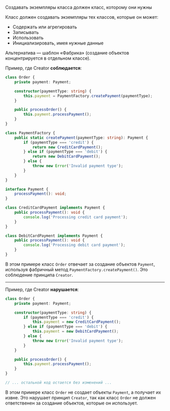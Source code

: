 Создавать экземпляры класса должен класс, которому они нужны

Класс должен создавать экземпляры тех классов, которые он может:

- Содержать или агрегировать
- Записывать
- Использовать
- Инициализировать, имея нужные данные

Альтернатива — шаблон «Фабрика» (создание объектов концентрируется в отдельном классе).

Пример, где Creator **соблюдается**:

```ts
class Order {
    private payment: Payment;

    constructor(paymentType: string) {
        this.payment = PaymentFactory.createPayment(paymentType);
    }

    public processOrder() {
        this.payment.processPayment();
    }
}

class PaymentFactory {
    public static createPayment(paymentType: string): Payment {
        if (paymentType === 'credit') {
            return new CreditCardPayment();
        } else if (paymentType === 'debit') {
            return new DebitCardPayment();
        } else {
            throw new Error('Invalid payment type');
        }
    }
}

interface Payment {
    processPayment(): void;
}

class CreditCardPayment implements Payment {
    public processPayment(): void {
        console.log('Processing credit card payment');
    }
}

class DebitCardPayment implements Payment {
    public processPayment(): void {
        console.log('Processing debit card payment');
    }
}
```

В этом примере класс `Order` отвечает за создание объектов `Payment`, используя фабричный метод `PaymentFactory.createPayment()`. Это соблюдение принципа `Creator`.

---

Пример, где Creator **нарушается**:

```ts
class Order {
    private payment: Payment;

    constructor(paymentType: string) {
        if (paymentType === 'credit') {
            this.payment = new CreditCardPayment();
        } else if (paymentType === 'debit') {
            this.payment = new DebitCardPayment();
        } else {
            throw new Error('Invalid payment type');
        }
    }

    public processOrder() {
        this.payment.processPayment();
    }
}

// ... остальной код остается без изменений ...
```

В этом примере класс `Order` не создает объекты `Payment`, а получает их извне. Это нарушает принцип `Creator`, так как класс `Order` не должен ответственен за создание объектов, которые он использует.